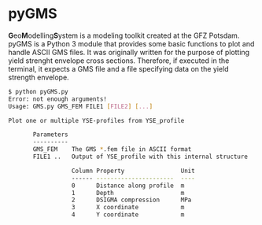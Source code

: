 # pyGMS

**G**eo**M**odelling**S**ystem is a modeling toolkit created at the GFZ Potsdam.
pyGMS is a Python 3 module that provides some basic functions to plot and handle
ASCII GMS files. It was originally written for the purpose of plotting yield
strenght envelope cross sections. Therefore, if executed in the terminal, it
expects a GMS file and a file specifying data on the yield strength envelope.

```bash
$ python pyGMS.py 
Error: not enough arguments!
Usage: GMS.py GMS_FEM FILE1 [FILE2] [...]

Plot one or multiple YSE-profiles from YSE_profile

       Parameters
       ----------
       GMS_FEM    The GMS *.fem file in ASCII format
       FILE1 ..   Output of YSE_profile with this internal structure

                  Column Property                Unit
                  ------ ----------------------  ----
                  0      Distance along profile  m
                  1      Depth                   m
                  2      DSIGMA compression      MPa
                  3      X coordinate            m
                  4      Y coordinate            m

```
